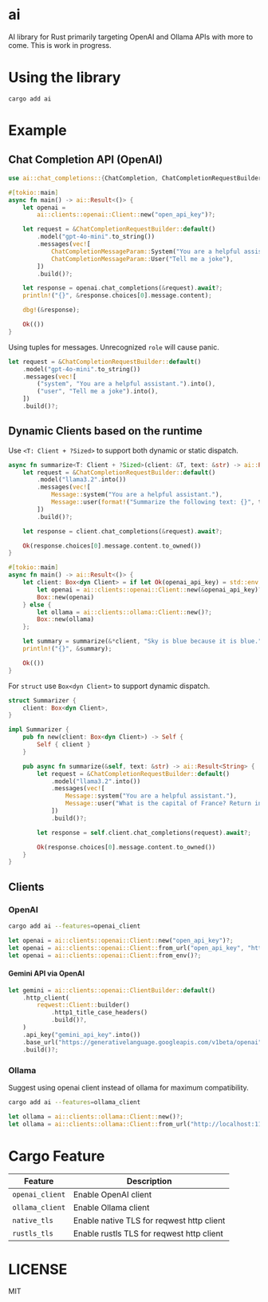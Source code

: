 # ai

AI library for Rust primarily targeting OpenAI and Ollama APIs with more to come. This is work in progress.

# Using the library

```
cargo add ai
```

# Example

## Chat Completion API (OpenAI)

```rust
use ai::chat_completions::{ChatCompletion, ChatCompletionRequestBuilder, ChatCompletionMessageParam};

#[tokio::main]
async fn main() -> ai::Result<()> {
    let openai =
        ai::clients::openai::Client::new("open_api_key")?;

    let request = &ChatCompletionRequestBuilder::default()
        .model("gpt-4o-mini".to_string())
        .messages(vec![
            ChatCompletionMessageParam::System("You are a helpful assistant."),
            ChatCompletionMessageParam::User("Tell me a joke"),
        ])
        .build()?;

    let response = openai.chat_completions(&request).await?;
    println!("{}", &response.choices[0].message.content);

    dbg!(&response);

    Ok(())
}
```

Using tuples for messages. Unrecognized `role` will cause panic.

```rust
let request = &ChatCompletionRequestBuilder::default()
    .model("gpt-4o-mini".to_string())
    .messages(vec![
        ("system", "You are a helpful assistant.").into(),
        ("user", "Tell me a joke").into(),
    ])
    .build()?;
```

## Dynamic Clients based on the runtime

Use `<T: Client + ?Sized>` to support both dynamic or static dispatch.

```rust
async fn summarize<T: Client + ?Sized>(client: &T, text: &str) -> ai::Result<String> {
    let request = &ChatCompletionRequestBuilder::default()
        .model("llama3.2".into())
        .messages(vec![
            Message::system("You are a helpful assistant."),
            Message::user(format!("Summarize the following text: {}", text)),
        ])
        .build()?;

    let response = client.chat_completions(&request).await?;

    Ok(response.choices[0].message.content.to_owned())
}

#[tokio::main]
async fn main() -> ai::Result<()> {
    let client: Box<dyn Client> = if let Ok(openai_api_key) = std::env::var("OPENAI_API_KEY") {
        let openai = ai::clients::openai::Client::new(&openai_api_key)?;
        Box::new(openai)
    } else {
        let ollama = ai::clients::ollama::Client::new()?;
        Box::new(ollama)
    };

    let summary = summarize(&*client, "Sky is blue because it is blue.").await?;
    println!("{}", &summary);

    Ok(())
}
```

For `struct` use `Box<dyn Client>` to support dynamic dispatch.

```rust
struct Summarizer {
    client: Box<dyn Client>,
}

impl Summarizer {
    pub fn new(client: Box<dyn Client>) -> Self {
        Self { client }
    }

    pub async fn summarize(&self, text: &str) -> ai::Result<String> {
        let request = &ChatCompletionRequestBuilder::default()
            .model("llama3.2".into())
            .messages(vec![
                Message::system("You are a helpful assistant."),
                Message::user("What is the capital of France? Return in JSON."),
            ])
            .build()?;

        let response = self.client.chat_completions(request).await?;

        Ok(response.choices[0].message.content.to_owned())
    }
}
```

## Clients

### OpenAI

```sh
cargo add ai --features=openai_client
```

```rust
let openai = ai::clients::openai::Client::new("open_api_key")?;
let openai = ai::clients::openai::Client::from_url("open_api_key", "http://api.openai.com/v1")?;
let openai = ai::clients::openai::Client::from_env()?;
```

#### Gemini API via OpenAI

```rust
let gemini = ai::clients::openai::ClientBuilder::default()
    .http_client(
        reqwest::Client::builder()
            .http1_title_case_headers()
            .build()?,
    )
    .api_key("gemini_api_key".into())
    .base_url("https://generativelanguage.googleapis.com/v1beta/openai".into())
    .build()?;
```

### Ollama

Suggest using openai client instead of ollama for maximum compatibility.

```sh
cargo add ai --features=ollama_client
```

```rust
let ollama = ai::clients::ollama::Client::new()?;
let ollama = ai::clients::ollama::Client::from_url("http://localhost:11434")?;
```

# Cargo Feature

| Feature               | Description                                   |
|-----------------------|-----------------------------------------------|
| `openai_client`       | Enable OpenAI client                          |
| `ollama_client`       | Enable Ollama client                          |
| `native_tls`          | Enable native TLS for reqwest http client     |
| `rustls_tls`          | Enable rustls TLS for reqwest http client     |

# LICENSE

MIT
